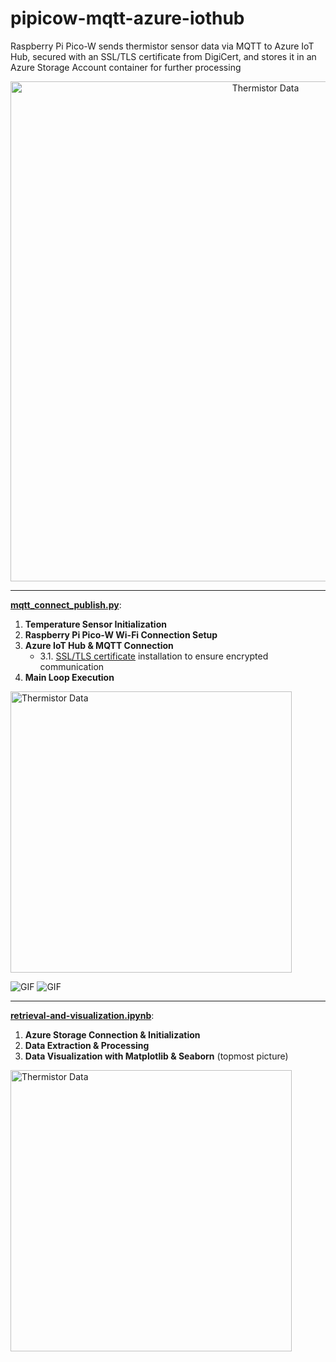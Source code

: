 # pipicow-mqtt-azure-iothub
Raspberry Pi Pico-W sends thermistor sensor data via MQTT to Azure IoT Hub, secured with an SSL/TLS certificate from DigiCert, and stores it in an Azure Storage Account container for further processing

<p align="center">
  <img src="https://drive.google.com/uc?export=view&id=1Vf_mVp95sSk_9PFVVswbCV1HYjjDwawn" alt="Thermistor Data" width="800">
</p>

---

[**mqtt_connect_publish.py**](./pipicow-mqtt-azure-iothub/mqtt_connect_publish.py):

1. **Temperature Sensor Initialization**  
2. **Raspberry Pi Pico-W Wi-Fi Connection Setup**  
3. **Azure IoT Hub & MQTT Connection**  
   - 3.1. [SSL/TLS certificate](https://www.digicert.com/kb/digicert-root-certificates.htm) installation to ensure encrypted communication
4. **Main Loop Execution**
<p align="left">
  <img src="https://drive.google.com/uc?export=view&id=1HuYCrrVXsKVxPxQhQkZQGjpd0F0uSN1U" alt="Thermistor Data" width="450">
</p>

![GIF](./pipicow-mqtt-azure-iothub/sensor_in_action.gif)
![GIF](pipicow-mqtt-azure-iothub/sensor_in_action.gif)

---

[**retrieval-and-visualization.ipynb**](./pipicow-mqtt-azure-iothub/retrieval-and-visualization.ipynb):
1. **Azure Storage Connection & Initialization**
2. **Data Extraction & Processing**
3. **Data Visualization with Matplotlib & Seaborn** (topmost picture)
<p align="left">
  <img src="https://drive.google.com/uc?export=view&id=122yaYXIVxltb-U8oP2RdIj9tFctcJwzb" alt="Thermistor Data" width="450">
</p>
